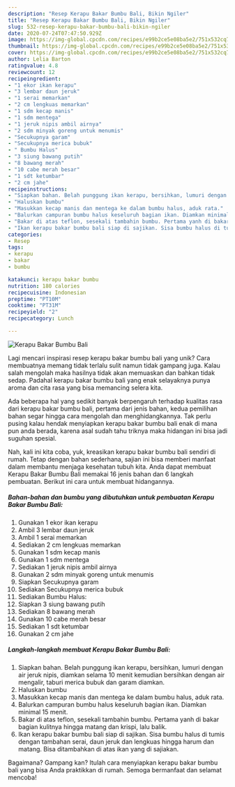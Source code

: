 ```yaml
---
description: "Resep Kerapu Bakar Bumbu Bali, Bikin Ngiler"
title: "Resep Kerapu Bakar Bumbu Bali, Bikin Ngiler"
slug: 532-resep-kerapu-bakar-bumbu-bali-bikin-ngiler
date: 2020-07-24T07:47:50.929Z
image: https://img-global.cpcdn.com/recipes/e99b2ce5e08ba5e2/751x532cq70/kerapu-bakar-bumbu-bali-foto-resep-utama.jpg
thumbnail: https://img-global.cpcdn.com/recipes/e99b2ce5e08ba5e2/751x532cq70/kerapu-bakar-bumbu-bali-foto-resep-utama.jpg
cover: https://img-global.cpcdn.com/recipes/e99b2ce5e08ba5e2/751x532cq70/kerapu-bakar-bumbu-bali-foto-resep-utama.jpg
author: Lelia Barton
ratingvalue: 4.8
reviewcount: 12
recipeingredient:
- "1 ekor ikan kerapu"
- "3 lembar daun jeruk"
- "1 serai memarkan"
- "2 cm lengkuas memarkan"
- "1 sdm kecap manis"
- "1 sdm mentega"
- "1 jeruk nipis ambil airnya"
- "2 sdm minyak goreng untuk menumis"
- "Secukupnya garam"
- "Secukupnya merica bubuk"
- " Bumbu Halus"
- "3 siung bawang putih"
- "8 bawang merah"
- "10 cabe merah besar"
- "1 sdt ketumbar"
- "2 cm jahe"
recipeinstructions:
- "Siapkan bahan. Belah punggung ikan kerapu, bersihkan, lumuri dengan air jeruk nipis, diamkan selama 10 menit kemudian bersihkan dengan air mengalir, taburi merica bubuk dan garam diamkan."
- "Haluskan bumbu"
- "Masukkan kecap manis dan mentega ke dalam bumbu halus, aduk rata."
- "Balurkan campuran bumbu halus keseluruh bagian ikan. Diamkan minimal 15 menit."
- "Bakar di atas teflon, sesekali tambahin bumbu. Pertama yanh di bakar bagian kulitnya hingga matang dan krispi, lalu balik."
- "Ikan kerapu bakar bumbu bali siap di sajikan. Sisa bumbu halus di tumis dengan tambahan serai, daun jeruk dan lengkuas hingga harum dan matang. Bisa ditambahkan di atas ikan yang di sajiakan."
categories:
- Resep
tags:
- kerapu
- bakar
- bumbu

katakunci: kerapu bakar bumbu 
nutrition: 180 calories
recipecuisine: Indonesian
preptime: "PT10M"
cooktime: "PT31M"
recipeyield: "2"
recipecategory: Lunch

---
```



![Kerapu Bakar Bumbu Bali](https://img-global.cpcdn.com/recipes/e99b2ce5e08ba5e2/751x532cq70/kerapu-bakar-bumbu-bali-foto-resep-utama.jpg)

Lagi mencari inspirasi resep kerapu bakar bumbu bali yang unik? Cara membuatnya memang tidak terlalu sulit namun tidak gampang juga. Kalau salah mengolah maka hasilnya tidak akan memuaskan dan bahkan tidak sedap. Padahal kerapu bakar bumbu bali yang enak selayaknya punya aroma dan cita rasa yang bisa memancing selera kita.



Ada beberapa hal yang sedikit banyak berpengaruh terhadap kualitas rasa dari kerapu bakar bumbu bali, pertama dari jenis bahan, kedua pemilihan bahan segar hingga cara mengolah dan menghidangkannya. Tak perlu pusing kalau hendak menyiapkan kerapu bakar bumbu bali enak di mana pun anda berada, karena asal sudah tahu triknya maka hidangan ini bisa jadi suguhan spesial.


Nah, kali ini kita coba, yuk, kreasikan kerapu bakar bumbu bali sendiri di rumah. Tetap dengan bahan sederhana, sajian ini bisa memberi manfaat dalam membantu menjaga kesehatan tubuh kita. Anda dapat membuat Kerapu Bakar Bumbu Bali memakai 16 jenis bahan dan 6 langkah pembuatan. Berikut ini cara untuk membuat hidangannya.

<!--inarticleads1-->

##### Bahan-bahan dan bumbu yang dibutuhkan untuk pembuatan Kerapu Bakar Bumbu Bali:

1. Gunakan 1 ekor ikan kerapu
1. Ambil 3 lembar daun jeruk
1. Ambil 1 serai memarkan
1. Sediakan 2 cm lengkuas memarkan
1. Gunakan 1 sdm kecap manis
1. Gunakan 1 sdm mentega
1. Sediakan 1 jeruk nipis ambil airnya
1. Gunakan 2 sdm minyak goreng untuk menumis
1. Siapkan Secukupnya garam
1. Sediakan Secukupnya merica bubuk
1. Sediakan  Bumbu Halus:
1. Siapkan 3 siung bawang putih
1. Sediakan 8 bawang merah
1. Gunakan 10 cabe merah besar
1. Sediakan 1 sdt ketumbar
1. Gunakan 2 cm jahe




<!--inarticleads2-->

##### Langkah-langkah membuat Kerapu Bakar Bumbu Bali:

1. Siapkan bahan. Belah punggung ikan kerapu, bersihkan, lumuri dengan air jeruk nipis, diamkan selama 10 menit kemudian bersihkan dengan air mengalir, taburi merica bubuk dan garam diamkan.
1. Haluskan bumbu
1. Masukkan kecap manis dan mentega ke dalam bumbu halus, aduk rata.
1. Balurkan campuran bumbu halus keseluruh bagian ikan. Diamkan minimal 15 menit.
1. Bakar di atas teflon, sesekali tambahin bumbu. Pertama yanh di bakar bagian kulitnya hingga matang dan krispi, lalu balik.
1. Ikan kerapu bakar bumbu bali siap di sajikan. Sisa bumbu halus di tumis dengan tambahan serai, daun jeruk dan lengkuas hingga harum dan matang. Bisa ditambahkan di atas ikan yang di sajiakan.




Bagaimana? Gampang kan? Itulah cara menyiapkan kerapu bakar bumbu bali yang bisa Anda praktikkan di rumah. Semoga bermanfaat dan selamat mencoba!
